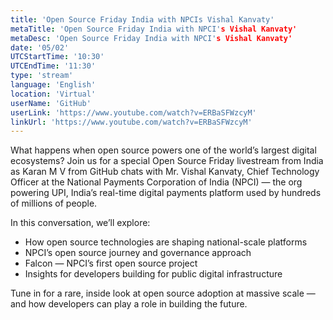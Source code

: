 ```yaml
---
title: 'Open Source Friday India with NPCIs Vishal Kanvaty'
metaTitle: 'Open Source Friday India with NPCI's Vishal Kanvaty'
metaDesc: 'Open Source Friday India with NPCI's Vishal Kanvaty'
date: '05/02'
UTCStartTime: '10:30'
UTCEndTime: '11:30'
type: 'stream'
language: 'English'
location: 'Virtual'
userName: 'GitHub'
userLink: 'https://www.youtube.com/watch?v=ERBaSFWzcyM'
linkUrl: 'https://www.youtube.com/watch?v=ERBaSFWzcyM'
---
```


What happens when open source powers one of the world’s largest digital ecosystems? Join us for a special Open Source Friday livestream from India as Karan M V from GitHub chats with Mr. Vishal Kanvaty, Chief Technology Officer at the National Payments Corporation of India (NPCI) — the org powering UPI, India’s real-time digital payments platform used by hundreds of millions of people.

In this conversation, we’ll explore:
- How open source technologies are shaping national-scale platforms
- NPCI’s open source journey and governance approach
- Falcon — NPCI’s first open source project
- Insights for developers building for public digital infrastructure

Tune in for a rare, inside look at open source adoption at massive scale — and how developers can play a role in building the future.


